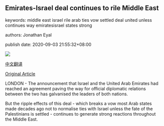 ## Emirates-Israel deal continues to rile Middle East

keywords: middle east israel rile arab ties vow settled deal united unless continues way emiratesisrael states strong

authors: Jonathan Eyal

publish date: 2020-09-03 21:55:32+08:00

![](https://www.straitstimes.com/sites/all/themes/custom/bootdemo/images/facebook_default_pic.jpg)

[中文翻译](Emirates-Israel%20deal%20continues%20to%20rile%20Middle%20East_zh.md)

[Original Article](https://www.straitstimes.com/world/middle-east/emirates-israel-deal-continues-to-rile-middle-east)

LONDON - The announcement that Israel and the United Arab Emirates had reached an agreement paving the way for official diplomatic relations between the two has galvanised the leaders of both nations.

But the ripple effects of this deal - which breaks a vow most Arab states made decades ago not to normalise ties with Israel unless the fate of the Palestinians is settled - continues to generate strong reactions throughout the Middle East.